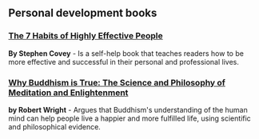 ## Personal development books

### [The 7 Habits of Highly Effective People](/books/the-7-habits-of-highly-effective-people.html) 
**By Stephen Covey** - Is a self-help book that teaches readers how to be more effective and successful in their personal and professional lives.

### [Why Buddhism is True: The Science and Philosophy of Meditation and Enlightenment](/books/why-buddhism-is-true.html) 
**by Robert Wright** - Argues that Buddhism's understanding of the human mind can help people live a happier and more fulfilled life, using scientific and philosophical evidence.

